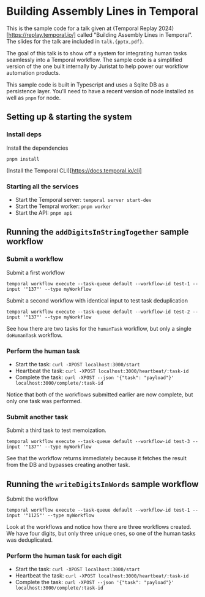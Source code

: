 # Building Assembly Lines in Temporal

This is the sample code for a talk given at (Temporal Replay 2024)[https://replay.temporal.io/] called "Building Assembly Lines in Temporal". The slides for the talk are included in `talk.{pptx,pdf}`.

The goal of this talk is to show off a system for integrating human tasks seamlessly into a Temporal workflow.  The sample code is a simplified version of the one built internally by Juristat to help power our workflow automation products.

This sample code is built in Typescript and uses a Sqlite DB as a persistence layer.  You'll need to have a recent version of node installed as well as `pnpm` for node.

## Setting up & starting the system

### Install deps

Install the dependencies
```
pnpm install
```

(Install the Temporal CLI)[https://docs.temporal.io/cli]

### Starting all the services

 - Start the Temporal server: `temporal server start-dev`
 - Start the Tempral worker: `pnpm worker`
 - Start the API: `pnpm api`
 
## Running the `addDigitsInStringTogether` sample workflow

### Submit a workflow

Submit a first workflow
```
temporal workflow execute --task-queue default --workflow-id test-1 --input '"137"' --type myWorkflow
```

Submit a second workflow with identical input to test task deduplication
```
temporal workflow execute --task-queue default --workflow-id test-2 --input '"137"' --type myWorkflow
```

See how there are two tasks for the `humanTask` workflow, but only a single `doHumanTask` workflow.

### Perform the human task

 - Start the task: `curl -XPOST localhost:3000/start`
 - Heartbeat the task: `curl -XPOST localhost:3000/heartbeat/:task-id`
 - Complete the task: `curl -XPOST --json '{"task": "payload"}' localhost:3000/complete/:task-id`
 
 Notice that both of the workflows submitted earlier are now complete, but only one task was performed.
 
 ### Submit another task

Submit a third task to test memoization.
```
temporal workflow execute --task-queue default --workflow-id test-3 --input '"137"' --type myWorkflow
```

See that the workflow returns immediately because it fetches the result from the DB and bypasses creating another task.

## Running the `writeDigitsInWords` sample workflow

Submit the workflow
```
temporal workflow execute --task-queue default --workflow-id test-1 --input '"1125"' --type myWorkflow
```

Look at the workflows and notice how there are three workflows created. We have four digits, but only three unique ones, so one of the human tasks was deduplicated.

### Perform the human task for each digit

 - Start the task: `curl -XPOST localhost:3000/start`
 - Heartbeat the task: `curl -XPOST localhost:3000/heartbeat/:task-id`
 - Complete the task: `curl -XPOST --json '{"task": "payload"}' localhost:3000/complete/:task-id`